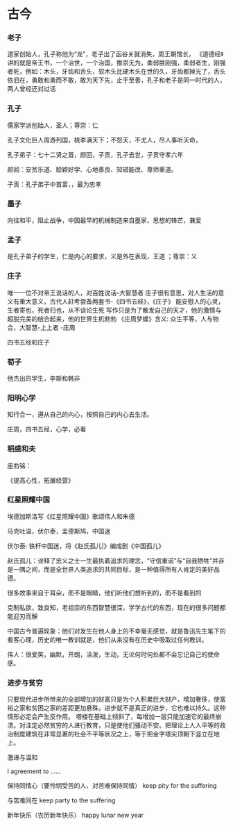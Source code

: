 # 古今

### 老子

道家创始人，孔子称他为“龙”，老子出了函谷关就消失，周王朝馆长， 《道德经》讲的就是帝王书，一个治世，一个治国，推崇无为，柔弱胜刚强，柔弱者生，刚强者死，例如：木头，牙齿和舌头，软木头比硬木头在世的久，牙齿都掉光了，舌头依旧在，勇敢和勇而不敢，敢为天下先，止于至善，孔子和老子是同一时代的人，两人曾经还对过话

### 孔子

儒家学派创始人，圣人；尊崇：仁

孔子文化巨人周游列国，桃李满天下；不怨天，不尤人，尽人事听天命，

孔子弟子：七十二贤之首，颜回，子贡，孔子去世，子贡守孝六年

颜回：安贫乐道、聪颖好学、心地善良、知错能改、尊师重道。

子贡：孔子弟子中首富，，最为忠孝

### 墨子

向往和平，阻止战争，中国最早的机械制造来自墨家，思想的锋芒，兼爱

### 孟子

是孔子弟子的学生，仁是内心的要求，义是外在表现，王道 ；尊崇：义

### 庄子

唯一一位不对帝王说话的人，对百姓说话-大智慧者 庄子很有意思，对人生活的意义有重大意义，古代人赶考尝备两套书-《四书五经》，《庄子》 能安慰人的心灵，生者寄也，死者归也，从不谈论生死 写作只是为了散发自己的天才，他的激情与超脱完美的结合起来，他的世界生机勃勃 《庄周梦蝶》含义: 众生平等，人与物合，大智慧-上上者 -庄周

四书五经和庄子

### 荀子

他杰出的学生，李斯和韩非

### 阳明心学

知行合一，遵从自己的内心，按照自己的内心去生活。

庄周，四书五经，心学，必看

### 稻盛和夫

座右铭：

《提高心性，拓展经营》

### 红星照耀中国

埃德加斯洛写《红星照耀中国》歌颂伟人和朱德

马克吐温，伏尔泰，孟德斯鸠，中国迷

伏尔泰: 铁杆中国迷，将《赵氏孤儿|》编成剧《中国孤儿》

赵氏孤儿：诠释了忠义之士一生最执着追求的理念，“守信重诺”与“自我牺牲”并非是一隅之间，而是全世界人类追求的共同目标，是一种值得所有人肯定的美好品德。

很多故事来自于耳朵，而不是眼睛，他们听他们想听到的，而不是看到的

克制私欲，致良知，老祖宗的东西智慧很深，学学古代的东西，现在的很多问题都能迎刃而解

中国古今普遍现象：他们对发生在他人身上的不幸毫无感觉，就是鲁迅先生笔下的看客心理，历史的唯一教训就是，他们从来没有在历史中吸取过任何教训。

伟人：很爱笑，幽默，开朗，活泼，生动，无论何时何处都不会忘记自己的使命感。

### 进步与贫穷

只要现代进步所带来的全部增加的财富只是为个人积累巨大财产，增加奢侈，使富裕之家和贫困之家的差距更加悬殊，进步就不是真正的进步，它也难以持久。这种情形必定会产生反作用。
塔楼在基础上倾斜了，每增加一层只能加速它的最终崩溃。对注定必然贫穷的人进行教育，只是使他们骚动不安。把理论上人人平等的政治制度建筑在非常显著的社会不平等状况之上，等于把金字塔尖顶朝下竖立在地上。

激进与温和

I agreement to ......

保持同情心（要怜悯受苦的人、对苦难保持同情）
keep pity for the suffering

与苦难同在
keep party to the suffering

新年快乐（农历新年快乐）
happy lunar new year


